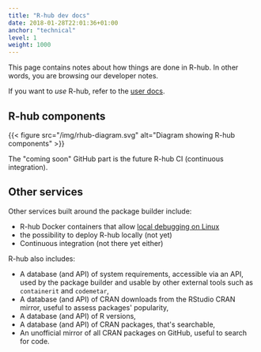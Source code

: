 ```yaml
---
title: "R-hub dev docs"
date: 2018-01-28T22:01:36+01:00
anchor: "technical"
level: 1
weight: 1000
---
```


This page contains notes about how things are done in R-hub.
In other words, you are browsing our developer notes.

If you want to _use_ R-hub, refer to the [user docs](/).

## R-hub components

{{< figure src="/img/rhub-diagram.svg" alt="Diagram showing R-hub components" >}}

The "coming soon" GitHub part is the future R-hub CI (continuous integration).

## Other services

Other services built around the package builder include:

* R-hub Docker containers that allow [local debugging on Linux](#local-debugging)
* the possibility to deploy R-hub locally (not yet)
* Continuous integration (not there yet either)

R-hub also includes:

* A database (and API) of system requirements, accessible via an API, used by the package builder and usable by other external tools such as `containerit` and `codemetar`,
* A database (and API) of CRAN downloads from the RStudio CRAN mirror, useful to assess packages' popularity,
* A database (and API) of R versions,
* A database (and API) of CRAN packages, that's searchable,
* An unofficial mirror of all CRAN packages on GitHub, useful to search for code.
